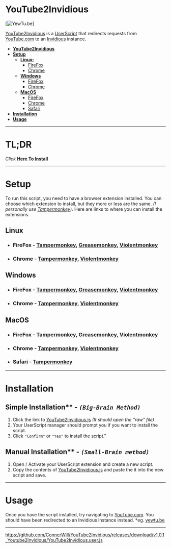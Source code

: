 # YouTube2Invidious

[![YewTu.be](https://invidious.io/invidious-colored-vector.svg)]

[YouTube2Invidious](https://github.com/ConnerWill/YouTube2Invidious) is a [UserScript](https://openuserjs.org/about/Userscript-Beginners-HOWTO) that redirects requests from [YouTube.com](https://www.youtube.com) to an [Invidious](https://docs.invidious.io) instance.

* [<strong>YouTube2Invidious</strong>](#youtube2invidious)
* [<strong>Setup</strong>](#setup)
    * [<strong>Linux:</strong>](#linux)
      * [FireFox](###firefox)
      * [Chrome](#chrome)
    * [<strong>Windows</strong>](#windows)
      * [FireFox](###firefox)
      * [Chrome](#chrome)
    * [<strong>MacOS</strong>](#macos)
      * [FireFox](###firefox)
      * [Chrome](###chrome)
      * [Safari](###safari)
* [<strong>Installation</strong>](#installation)
* [<strong>Usage</strong>](#usage)

---

# TL;DR
*Click* **[Here To Install](https://github.com/ConnerWill/YouTube2Invidious/releases/download/v1.0.1_Youtube2Invidious/YouTube2Invidious.user.js)**

---

# Setup
To run this script, you need to have a browser extension installed.
You can choose which extension to install, but they more or less are the same. *(I personally use [Tampermonkey](https://addons.mozilla.org/en-US/firefox/addon/tampermonkey))*. Here are links to where you can install the extensions.

## **Linux**
*   ### FireFox - [Tampermonkey](https://addons.mozilla.org/en-US/firefox/addon/tampermonkey), [Greasemonkey](https://addons.mozilla.org/firefox/addon/greasemonkey), [Violentmonkey](https://addons.mozilla.org/firefox/addon/violentmonkey)
*   ### Chrome - [Tampermonkey](https://chrome.google.com/webstore/detail/tampermonkey/dhdgffkkebhmkfjojejmpbldmpobfkfo), [Violentmonkey](https://chrome.google.com/webstore/detail/violentmonkey/jinjaccalgkegednnccohejagnlnfdag)

## **Windows**
*   ### FireFox - [Tampermonkey](https://addons.mozilla.org/en-US/firefox/addon/tampermonkey), [Greasemonkey](https://addons.mozilla.org/firefox/addon/greasemonkey), [Violentmonkey](https://addons.mozilla.org/firefox/addon/violentmonkey)
*   ### Chrome - [Tampermonkey](https://chrome.google.com/webstore/detail/tampermonkey/dhdgffkkebhmkfjojejmpbldmpobfkfo), [Violentmonkey](https://chrome.google.com/webstore/detail/violentmonkey/jinjaccalgkegednnccohejagnlnfdag)

## **MacOS**
*   ### FireFox - [Tampermonkey](https://addons.mozilla.org/en-US/firefox/addon/tampermonkey), [Greasemonkey](https://addons.mozilla.org/firefox/addon/greasemonkey), [Violentmonkey](https://addons.mozilla.org/firefox/addon/violentmonkey)
*   ### Chrome - [Tampermonkey](https://chrome.google.com/webstore/detail/tampermonkey/dhdgffkkebhmkfjojejmpbldmpobfkfo), [Violentmonkey](https://chrome.google.com/webstore/detail/violentmonkey/jinjaccalgkegednnccohejagnlnfdag)
*   ### Safari - [Tampermonkey](https://apps.apple.com/app/apple-store/id1482490089?pt=117945903)

---
# Installation

## Simple Installation** - *`(Big-Brain Method)`*

1. Click the link to [YouTube2Invidious.js](https://github.com/ConnerWill/YouTube2Invidious/releases/download/v1.0.1_Youtube2Invidious/YouTube2Invidious.user.js) *(It should open the "raw" file)*
2. Your UserScript manager should prompt you if you want to install the script.
3. Click `"Confirm"` or `"Yes"` to install the script."

## Manual Installation** - *`(Small-Brain method)`*

1. Open / Activate your UserScript extension and create a new script.
4. Copy the contents of [YouTube2Invidious.js](https://github.com/ConnerWill/YouTube2Invidious/releases/download/v1.0.1_Youtube2Invidious/YouTube2Invidious.user.js) and paste the it into the new script and save.
---
# Usage

Once you have the script installed, try navigating to [YouTube.com](https://www.youtube.com). You should have been redirected to an Invidious instance instead. *eg. [yewtu.be]()

---

https://github.com/ConnerWill/YouTube2Invidious/releases/download/v1.0.1_Youtube2Invidious/YouTube2Invidious.user.js
